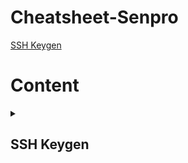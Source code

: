 # Cheatsheet-Senpro

[SSH Keygen](#ssh-keygen)

# Content
<details>
<summary><h2>SSH Keygen</h2></summary>
  <div>

### Key Generation with `ssh-keygen`

`ssh-keygen` is a command-line tool that generates a new SSH key pair. Here's a basic guide on how it works:

1. **Open a terminal** and run the following command:
   ```bash
   ssh-keygen
   ```

2. **Follow the prompts**:
   - **Enter file in which to save the key**: You can press Enter to accept the default location (usually `~/.ssh/id_rsa`).
   - **Enter passphrase (empty for no passphrase)**: Adding a passphrase adds an extra layer of security, requiring you to enter the passphrase whenever you use the private key.
   - **Enter same passphrase again**: Confirm the passphrase.

3. **Completion**: After you complete these steps, you will have two new files:
   - `id_rsa`: This is your private key. Keep this file secure and never share it.
   - `id_rsa.pub`: This is your public key. You can share this file with any SSH server you want to connect to.

### Using SSH Keys for Authentication

1. **Copy the Public Key to the Server**:
   - You can use `ssh-copy-id` to copy your public key to a server:
     ```bash
     ssh-copy-id user@remote_host
     ```
   - Alternatively, you can manually append the contents of `id_rsa.pub` to the `~/.ssh/authorized_keys` file on the server.

2. **Connect to the Server**:
   - Once the public key is added to the server, you can connect to it without a password (or just with your passphrase if you set one):
     ```bash
     ssh user@remote_host
     ```

     ### Example

Here's a step-by-step example:

1. **Generate SSH Keys**:
   ```bash
   ssh-keygen -t rsa -b 4096 -C "your_email@example.com"
   ```

2. **View the Public Key**:
   ```bash
   cat ~/.ssh/id_rsa.pub
   ```

3. **Copy the Public Key to a Server**:
   ```bash
   ssh-copy-id user@remote_host
   ```
   
4. **Connect to the Server**:
   ```bash
   ssh user@remote_host
   ```
   
  </div>
</details>
